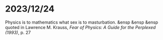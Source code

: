 # 2023/12/24
Physics is to mathematics what sex is to masturbation.
&ensp &ensp &ensp quoted in Lawrence M. Krauss, *Fear of Physics: A Guide for the Perplexed (1993)*, p. 27
